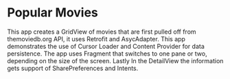 # Popular Movies
This app creates a GridView of movies that are first pulled off from themoviedb.org API, it uses Retrofit and AsycAdapter. This app demonstrates the use of Cursor Loader and Content Provider for data persistence. The app uses Fragment that switches to one pane or two, depending on the size of the screen. Lastly In the DetailView the information gets support of  SharePreferences and Intents.
